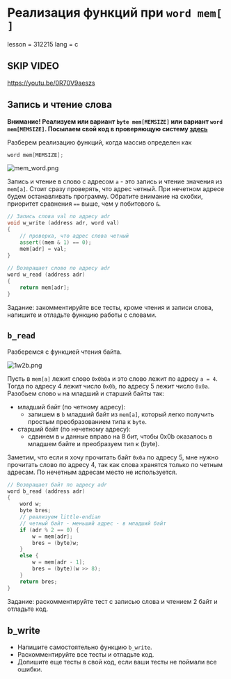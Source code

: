# Реализация функций при `word mem[ ]`

lesson = 312215
lang = c

## SKIP VIDEO

https://youtu.be/0R70V9aeszs

## Запись и чтение слова

**Внимание! Реализуем или вариант `byte mem[MEMSIZE]` или вариант `word mem[MEMSIZE]`. Посылаем свой код в проверяющую систему [здесь](https://stepik.org/lesson/870973)**

Разберем реализацию функций, когда массив определен как 

```cpp
word mem[MEMSIZE];
```
![mem_word.png](https://stepik.org/media/attachments/lesson/312212/mem_word.png)

Запись и чтение в слово с адресом `a` - это запись и чтение значения из `mem[a]`. Стоит сразу проверять, что адрес четный. При нечетном адресе будем останавливать программу. Обратите внимание на скобки, приоритет сравнения `==` выше, чем у побитового `&`.

```cpp
// Запись слова val по адресу adr
void w_write (address adr, word val)
{
    // проверка, что адрес слова четный
    assert((mem & 1) == 0);
    mem[adr] = val;
}
    
// Возвращает слово по адресу adr
word w_read (address adr)
{
    return mem[adr];
}
```

Задание: закомментируйте все тесты, кроме чтения и записи слова, напишите и отладьте функцию работы с словами.

## `b_read`

Разберемся с функцией чтения байта.

![1w2b.png](https://stepik.org/media/attachments/lesson/312215/1w2b.png)

Пусть в `mem[a]` лежит слово `0x0b0a` и это слово лежит по адресу `a = 4`. Тогда по адресу 4 лежит число `0x0b`, по адресу 5 лежит число `0x0a`. Разобьем слово `w` на младший и старший байты так:

* младший байт (по четному адресу):
    * запишем в `b` младший байт из `mem[a]`, который легко получить простым преобразованием типа к `byte`.
* старший байт (по нечетному адресу):
    * сдвинем в `w` данные вправо на 8 бит, чтобы 0x0b оказалось в младшем байте и преобразуем тип к (byte).
    
Заметим, что если я хочу прочитать байт `0x0a` по адресу 5, мне нужно прочитать слово по адресу 4, так как слова хранятся только по четным адресам. По нечетным адресам место не используется.

```cpp
// Возвращает байт по адресу adr
word b_read (address adr)
{
    word w;
    byte bres;
    // реализуем little-endian
    // четный байт - меньший адрес - в младший байт
    if (adr % 2 == 0) {
        w = mem[adr];
        bres = (byte)w;
    }
    else {
        w = mem[adr - 1];
        bres = (byte)(w >> 8);
    }
    return bres;
}
```
Задание: раскомментируйте тест с записью слова и чтением 2 байт и отладьте код.

## b_write

* Напишите самостоятельно функцию `b_write`. 
* Раскомментируйте все тесты и отладьте код.
* Допишите еще тесты в свой код, если ваши тесты не поймали все ошибки.
